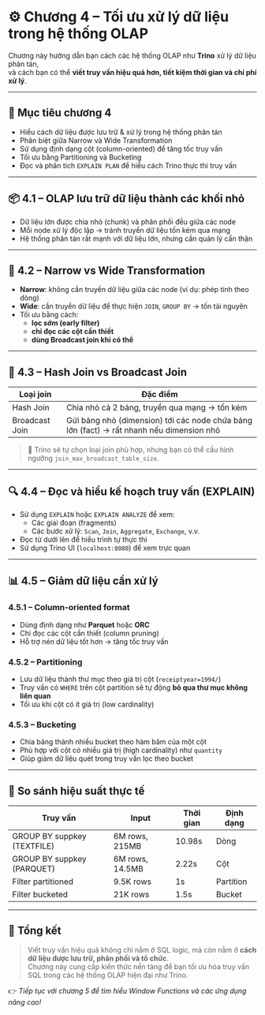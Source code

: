 
# ⚙️ Chương 4 – Tối ưu xử lý dữ liệu trong hệ thống OLAP

Chương này hướng dẫn bạn cách các hệ thống OLAP như **Trino** xử lý dữ liệu phân tán,  
và cách bạn có thể **viết truy vấn hiệu quả hơn, tiết kiệm thời gian và chi phí xử lý**.

---

## 🎯 Mục tiêu chương 4

- Hiểu cách dữ liệu được lưu trữ & xử lý trong hệ thống phân tán
- Phân biệt giữa Narrow và Wide Transformation
- Sử dụng định dạng cột (column-oriented) để tăng tốc truy vấn
- Tối ưu bằng Partitioning và Bucketing
- Đọc và phân tích `EXPLAIN PLAN` để hiểu cách Trino thực thi truy vấn

---

## 📦 4.1 – OLAP lưu trữ dữ liệu thành các khối nhỏ

- Dữ liệu lớn được chia nhỏ (chunk) và phân phối đều giữa các node
- Mỗi node xử lý độc lập → tránh truyền dữ liệu tốn kém qua mạng
- Hệ thống phân tán rất mạnh với dữ liệu lớn, nhưng cần quản lý cẩn thận

---

## 🔄 4.2 – Narrow vs Wide Transformation

- **Narrow**: không cần truyền dữ liệu giữa các node (ví dụ: phép tính theo dòng)
- **Wide**: cần truyền dữ liệu để thực hiện `JOIN`, `GROUP BY` → tốn tài nguyên
- Tối ưu bằng cách:
  - **lọc sớm (early filter)**
  - **chỉ đọc các cột cần thiết**
  - **dùng Broadcast join khi có thể**

---

## 🧠 4.3 – Hash Join vs Broadcast Join

| Loại join | Đặc điểm |
|-----------|----------|
| Hash Join | Chia nhỏ cả 2 bảng, truyền qua mạng → tốn kém |
| Broadcast Join | Gửi bảng nhỏ (dimension) tới các node chứa bảng lớn (fact) → rất nhanh nếu dimension nhỏ |

> 📌 Trino sẽ tự chọn loại join phù hợp, nhưng bạn có thể cấu hình ngưỡng `join_max_broadcast_table_size`.

---

## 🔍 4.4 – Đọc và hiểu kế hoạch truy vấn (EXPLAIN)

- Sử dụng `EXPLAIN` hoặc `EXPLAIN ANALYZE` để xem:
  - Các giai đoạn (fragments)
  - Các bước xử lý: `Scan`, `Join`, `Aggregate`, `Exchange`, v.v.
- Đọc từ dưới lên để hiểu trình tự thực thi
- Sử dụng Trino UI (`localhost:8080`) để xem trực quan

---

## 📊 4.5 – Giảm dữ liệu cần xử lý

### 4.5.1 – Column-oriented format
- Dùng định dạng như **Parquet** hoặc **ORC**
- Chỉ đọc các cột cần thiết (column pruning)
- Hỗ trợ nén dữ liệu tốt hơn → tăng tốc truy vấn

### 4.5.2 – Partitioning
- Lưu dữ liệu thành thư mục theo giá trị cột (`receiptyear=1994/`)
- Truy vấn có `WHERE` trên cột partition sẽ tự động **bỏ qua thư mục không liên quan**
- Tối ưu khi cột có ít giá trị (low cardinality)

### 4.5.3 – Bucketing
- Chia bảng thành nhiều bucket theo hàm băm của một cột
- Phù hợp với cột có nhiều giá trị (high cardinality) như `quantity`
- Giúp giảm dữ liệu quét trong truy vấn lọc theo bucket

---

## 🧪 So sánh hiệu suất thực tế

| Truy vấn | Input | Thời gian | Định dạng |
|---------|--------|-----------|-----------|
| GROUP BY suppkey (TEXTFILE) | 6M rows, 215MB | 10.98s | Dòng |
| GROUP BY suppkey (PARQUET) | 6M rows, 14.5MB | 2.22s | Cột |
| Filter partitioned | 9.5K rows | 1s | Partition |
| Filter bucketed | 21K rows | 1.5s | Bucket |

---

## 🧠 Tổng kết

> Viết truy vấn hiệu quả không chỉ nằm ở SQL logic, mà còn nằm ở **cách dữ liệu được lưu trữ, phân phối và tổ chức**.  
> Chương này cung cấp kiến thức nền tảng để bạn tối ưu hóa truy vấn SQL trong các hệ thống OLAP hiện đại như Trino.

👉 *Tiếp tục với chương 5 để tìm hiểu Window Functions và các ứng dụng nâng cao!*
